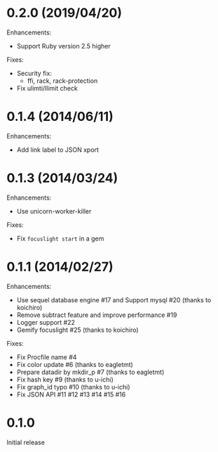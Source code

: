 # 0.2.0 (2019/04/20)

Enhancements:

* Support Ruby version 2.5 higher

Fixes:

* Security fix:
  * ffi, rack, rack-protection
* Fix ulimti/llimit check

# 0.1.4 (2014/06/11)

Enhancements:

* Add link label to JSON xport

# 0.1.3 (2014/03/24)

Enhancements:

* Use unicorn-worker-killer

Fixes:

* Fix `focuslight start` in a gem

# 0.1.1 (2014/02/27)

Enhancements:

* Use sequel database engine #17 and Support mysql #20 (thanks to koichiro)
* Remove subtract feature and improve performance #19
* Logger support #22
* Gemify focuslight #25 (thanks to koichiro)

Fixes:

* Fix Procfile name #4
* Fix color update #6 (thanks to eagletmt)
* Prepare datadir by mkdir_p #7 (thanks to eagletmt)
* Fix hash key #9 (thanks to u-ichi)
* Fix graph_id typo #10 (thanks to u-ichi)
* Fix JSON API #11 #12 #13 #14 #15 #16

# 0.1.0

Initial release

